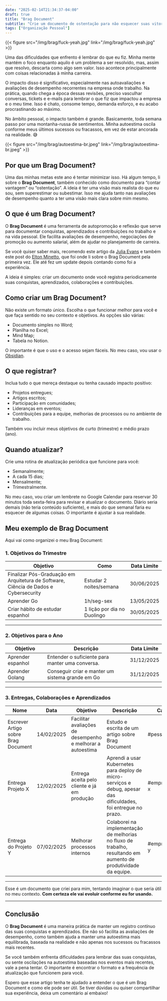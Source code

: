 ```yaml
---
date: "2025-02-14T21:34:37-04:00"
draft: true
title: "Brag Document"
subtitle: "Crie um documento de ostentação para não esquecer suas vitorias."
tags: ["Organização Pessoal"]
---
```


{{< figure src="/img/brag/fuck-yeah.jpg" link="/img/brag/fuck-yeah.jpg" >}}

Uma das dificuldades que enfrento é lembrar do que eu fiz. Minha mente mantém o foco enquanto aquilo é um problema a ser resolvido, mas, assim que resolvo, descarta como algo sem valor. Isso acontece principalmente com coisas relacionadas à minha carreira.

O impacto disso é significativo, especialmente nas autoavaliações e avaliações de desempenho recorrentes na empresa onde trabalho. Na prática, quando chega a época dessas revisões, preciso vasculhar conversas, tickets e e-mails para lembrar o que fiz que impactou a empresa e o meu time. Isso é chato, consome tempo, demanda esforço, e eu acabo procrastinando ao máximo.

No âmbito pessoal, o impacto também é grande. Basicamente, toda semana passo por uma montanha-russa de sentimentos. Minha autoestima oscila conforme meus últimos sucessos ou fracassos, em vez de estar ancorada na realidade. 😅

{{< figure src="/img/brag/autoestima-br.jpeg" link="/img/brag/autoestima-br.jpeg" >}}

## Por que um Brag Document?

Uma das minhas metas este ano é tentar minimizar isso. Há algum tempo, li sobre o **Brag Document**, também conhecido como documento para “contar vantagem” ou “ostentação”. A ideia é ter uma visão mais realista do que eu sou, sem superestimar ou subestimar. Isso me ajuda tanto nas avaliações de desempenho quanto a ter uma visão mais clara sobre mim mesmo.

## O que é um Brag Document?

O **Brag Document** é uma ferramenta de autopromoção e reflexão que serve para documentar conquistas, aprendizados e contribuições no trabalho e na vida pessoal. Ele facilita avaliações de desempenho, negociações de promoção ou aumento salarial, além de ajudar no planejamento de carreira.

Se você quiser saber mais, recomendo este artigo da [Julia Evans](https://jvns.ca/blog/brag-documents/) e também este post do [Elton Minetto](https://eltonminetto.dev/post/2022-04-14-brag-document/), que foi onde li sobre o Brag Document pela primeira vez. Ele até fez um update depois contando como foi a experiência.

A ideia é simples: criar um documento onde você registra periodicamente suas conquistas, aprendizados, colaborações e contribuições.

## Como criar um Brag Document?

Não existe um formato único. Escolha o que funcionar melhor para você e que faça sentido no seu contexto e objetivos. As opções são várias:

- Documento simples no Word;
- Planilha no Excel;
- Mind Map;
- Tabela no Notion.

O importante é que o uso e o acesso sejam fáceis. No meu caso, vou usar o [Obsidian](https://obsidian.md/).

## O que registrar?

Inclua tudo o que mereça destaque ou tenha causado impacto positivo:

- Projetos entregues;
- Artigos escritos;
- Participação em comunidades;
- Lideranças em eventos;
- Contribuições para a equipe, melhorias de processos ou no ambiente de trabalho.

Também vou incluir meus objetivos de curto (trimestre) e médio prazo (ano).

## Quando atualizar?

Crie uma rotina de atualização periódica que funcione para você:

- Semanalmente;
- A cada 15 dias;
- Mensalmente;
- Trimestralmente.

No meu caso, vou criar um lembrete no Google Calendar para reservar 30 minutos toda sexta-feira para revisar e atualizar o documento. Diário seria demais (não teria conteúdo suficiente), e mais do que semanal faria eu esquecer de algumas coisas. O importante é ajustar à sua realidade.

## Meu exemplo de Brag Document

Aqui vai como organizei o meu Brag Document:

### 1. Objetivos do Trimestre

| Objetivo                                                                             | Como                        | Data Limite |
| ------------------------------------------------------------------------------------ | --------------------------- | ----------- |
| Finalizar Pós-Graduação em Arquitetura de Software, Ciência de Dados e Cybersecurity | Estudar 2 noites/semana     | 30/06/2025  |
| Aprender Go                                                                          | 1h/seg-sex                  | 13/05/2025  |
| Criar hábito de estudar espanhol                                                     | 1 lição por dia no Duolingo | 30/05/2025  |

---

### 2. Objetivos para o Ano

| Objetivo          | Descrição                                        | Data Limite |
| ----------------- | ------------------------------------------------ | ----------- |
| Aprender espanhol | Entender o suficiente para manter uma conversa.  | 31/12/2025  |
| Aprender Golang   | Conseguir criar e manter um sistema grande em Go | 31/12/2025  |

---

### 3. Entregas, Colaborações e Aprendizados

| Nome                                | Data       | Objetivo                                                   | Descrição                                                                                                        | Categorias         |
| ----------------------------------- | ---------- | ---------------------------------------------------------- | ---------------------------------------------------------------------------------------------------------------- | ------------------ |
| Escrever Artigo sobre Brag Document | 14/02/2025 | Facilitar avaliações de desempenho e melhorar a autoestima | Estudo e escrita de um artigo sobre Brag Document                                                                | #pessoal #blog     |
| Entrega Projeto X                   | 12/02/2025 | Entrega aceita pelo cliente e já em produção               | Aprendi a usar Kubernetes para deploy de micro-serviços e debug, apesar das dificuldades, foi entregue no prazo. | #empresa/projeto-x |
| Entrega do Projeto Y                | 07/02/2025 | Melhorar processos internos                                | Colaborei na implementação de melhorias no fluxo de trabalho, resultando em aumento de produtividade da equipe.  | #empresa/projeto-y |

---

Esse é um documento que criei para mim, tentando imaginar o que seria útil no meu contexto. **Com certeza ele vai evoluir conforme eu for usando.**

---

## Conclusão

O **Brag Document** é uma maneira prática de manter um registro contínuo das suas conquistas e aprendizados. Ele não só facilita as avaliações de desempenho, como também ajuda a manter uma autoestima mais equilibrada, baseada na realidade e não apenas nos sucessos ou fracassos mais recentes.

Se você também enfrenta dificuldades para lembrar das suas conquistas, ou sente oscilações na autoestima baseadas nos eventos mais recentes, vale a pena tentar. O importante é encontrar o formato e a frequência de atualização que funcionem para você.

Espero que esse artigo tenha te ajudado a entender o que é um Brag Document e como ele pode ser útil. Se tiver dúvidas ou quiser compartilhar sua experiência, deixa um comentário aí embaixo!

